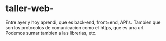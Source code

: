 # taller-web-

Entre ayer y hoy aprendi, que es back-end, front=end, API's. Tambien que son los protocolos de comunicacion como el https, que es una url. Podemos sumar tambien a las librerias, etc. 
